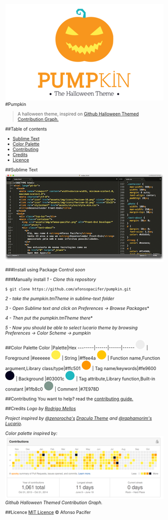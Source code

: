 ![](img/logo.svg)
#Pumpkin
> A halloween theme, inspired on [Github Halloween Themed Contribution Graph.](#credits)

##Table of contents
- [Sublime Text](#sublime-text)
- [Color Palette](#color-palette)
- [Contributing](#contributing)
- [Credits](#credits)
- [Licence](#licence)

##Sublime Text
![sublime text](img/sublime-text.png)

###Install using Package Control
*soon*

###Manually install
*1 - Clone this repository*

    $ git clone https://github.com/afonsopacifer/pumpkin.git

*2 - take the pumpkin.tmTheme in sublime-text folder*

*3 - Open Sublime text and click on Preferences -> Browse Packages**

*4 - Then put the pumpkin.tmTheme there**

*5 - Now you should be able to select lucario theme by browsing Preferences -> Color Scheme -> pumpkin*

##Color Palette
Color |Palette|Hex
--------|------|------|------
![eeeeee](img/eeeeee.png) | Foreground |#eeeeee
![ffee4a](img/ffee4a.png) | String |#ffee4a
![ffc501](img/ffc501.png) | Function name,Function argument,Library class/type|#ffc501
![fe9600](img/fe9600.png) | Tag name/keywords|#fe9600
![03001c](img/03001c.png) | Background |#03001c
![1fb8c0](img/1fb8c0.png) | Tag attribute,Library function,Built-in constant |#1fb8c0
![7E978D](img/7E978D.png) | Comment |#7E978D

##Contributing
You want to help? read the [contributing guide.](contributing.md)

##Credits
*Logo by [Rodrigo Mellos](http://rodrigomellos.com/)*

*Project inspired by [@zenorocha's](https://github.com/zenorocha/) [Dracula Theme](https://github.com/zenorocha/dracula-theme) and [@raphamorim's](https://github.com/raphamorim/) [Lucario](https://github.com/raphamorim/lucario).*

*Color palette inspired by:*
![Github Contribution](img/github-contribution.png)
*Github Halloween Themed Contribution Graph.*

##Licence
[MIT Licence](licence.md) © Afonso Pacifer
